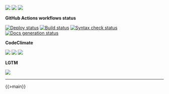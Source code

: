 ![](https://img.shields.io/github/package-json/v/kaskadi/auto-deregister-sub)
![](https://img.shields.io/badge/code--style-standard-blue)
![](https://img.shields.io/github/license/kaskadi/auto-deregister-sub?color=blue)

**GitHub Actions workflows status**

[![Deploy status](https://img.shields.io/github/workflow/status/kaskadi/auto-deregister-sub/deploy?label=deployed&logo=Amazon%20AWS)](https://github.com/kaskadi/auto-deregister-sub/actions?query=workflow%3Adeploy)
[![Build status](https://img.shields.io/github/workflow/status/kaskadi/auto-deregister-sub/build?label=build&logo=mocha)](https://github.com/kaskadi/auto-deregister-sub/actions?query=workflow%3Abuild)
[![Syntax check status](https://img.shields.io/github/workflow/status/kaskadi/auto-deregister-sub/syntax-check?label=syntax-check&logo=serverless)](https://github.com/kaskadi/auto-deregister-sub/actions?query=workflow%3Asyntax-check)
[![Docs generation status](https://img.shields.io/github/workflow/status/kaskadi/auto-deregister-sub/generate-docs?label=docs&logo=read-the-docs)](https://github.com/kaskadi/auto-deregister-sub/actions?query=workflow%3Agenerate-docs)

**CodeClimate**

[![](https://img.shields.io/codeclimate/maintainability/kaskadi/auto-deregister-sub?label=maintainability&logo=Code%20Climate)](https://codeclimate.com/github/kaskadi/auto-deregister-sub)
[![](https://img.shields.io/codeclimate/tech-debt/kaskadi/auto-deregister-sub?label=technical%20debt&logo=Code%20Climate)](https://codeclimate.com/github/kaskadi/auto-deregister-sub)
[![](https://img.shields.io/codeclimate/coverage/kaskadi/auto-deregister-sub?label=test%20coverage&logo=Code%20Climate)](https://codeclimate.com/github/kaskadi/auto-deregister-sub)

**LGTM**

[![](https://img.shields.io/lgtm/grade/javascript/github/kaskadi/auto-deregister-sub?label=code%20quality&logo=LGTM)](https://lgtm.com/projects/g/kaskadi/auto-deregister-sub/?mode=list&logo=LGTM)

<!-- You can add badges inside of this section if you'd like -->

****

<!-- automatically generated documentation will be placed in here -->
{{>main}}
<!-- automatically generated documentation will be placed in here -->

<!-- You can customize this template as you'd like! -->